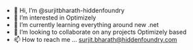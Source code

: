 - 👋 Hi, I’m @surjitbharath-hiddenfoundry
- 👀 I’m interested in Optimizely
- 🌱 I’m currently learning everything around new .net
- 💞️ I’m looking to collaborate on any projects Optimizely based
- 📫 How to reach me ... surjit.bharath@hiddenfoundry.com

<!---
surjitbharath-hiddenfoundry/surjitbharath-hiddenfoundry is a ✨ special ✨ repository because its `README.md` (this file) appears on your GitHub profile.
You can click the Preview link to take a look at your changes.
--->
